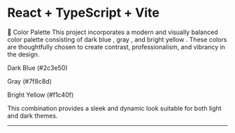 # React + TypeScript + Vite

🎨 Color Palette
This project incorporates a modern and visually balanced color palette consisting of dark blue , gray , and bright yellow . These colors are thoughtfully chosen to create contrast, professionalism, and vibrancy in the design.

Dark Blue (#2c3e50)

Gray (#7f8c8d) 

Bright Yellow (#f1c40f)

This combination provides a sleek and dynamic look suitable for both light and dark themes.

---------------